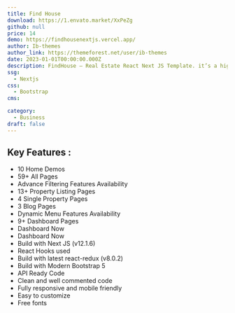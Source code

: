 ```yaml
---
title: Find House 
download: https://1.envato.market/XxPeZg
github: null
price: 14
demo: https://findhousenextjs.vercel.app/
author: Ib-themes 
author_link: https://themeforest.net/user/ib-themes
date: 2023-01-01T00:00:00.000Z
description: FindHouse – Real Estate React Next JS Template. it’s a high-Quality and well organized React NextJS Template specially designed to fit all the needs of a Real Estate Business.
ssg:
  - Nextjs
css:
  - Bootstrap
cms:

category:
  - Business
draft: false
---
```

## Key Features :

- 10 Home Demos
- 59+ All Pages
- Advance Filtering Features Availability
- 13+ Property Listing Pages
- 4 Single Property Pages
- 3 Blog Pages
- Dynamic Menu Features Availability
- 9+ Dashboard Pages
- Dashboard Now
- Dashboard Now
- Build with Next JS (v12.1.6)
- React Hooks used
- Build with latest react-redux (v8.0.2)
- Build with Modern Bootstrap 5
- API Ready Code
- Clean and well commented code
- Fully responsive and mobile friendly
- Easy to customize
- Free fonts
